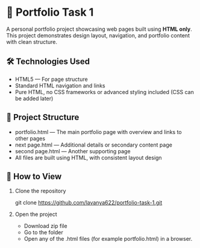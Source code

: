# 💼 Portfolio Task 1

A personal portfolio project showcasing web pages built using **HTML only**.  
This project demonstrates design layout, navigation, and portfolio content with clean structure.

## 🛠️ Technologies Used

- HTML5 — For page structure  
- Standard HTML navigation and links  
- Pure HTML, no CSS frameworks or advanced styling included (CSS can be added later)

## 📂 Project Structure

- portfolio.html — The main portfolio page with overview and links to other pages  
- next page.html — Additional details or secondary content page  
- second page.html — Another supporting page  
- All files are built using HTML, with consistent layout design

## 🚀 How to View

1. Clone the repository  
   
   git clone https://github.com/lavanya622/portfolio-task-1.git
   
2. Open the project
   
   - Download zip file
   - Go to the folder
   - Open any of the .html files (for example portfolio.html) in a browser.
